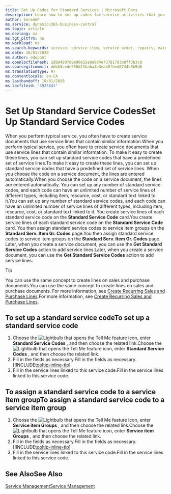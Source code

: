 ```yaml
---
title: Set Up Codes for Standard Services | Microsoft Docs
description: Learn how to set up codes for service activities that you often perform.
author: SorenGP
ms.service: dynamics365-business-central
ms.topic: article
ms.devlang: na
ms.tgt_pltfrm: na
ms.workload: na
ms.search.keywords: service, service item, service order, repairs, maintenance
ms.date: 10/01/2020
ms.author: edupont
ms.openlocfilehash: 2db9480789e90b15e0a9d4e737817d3b8ff3b3c9
ms.sourcegitcommit: ddbb5cede750df1baba4b3eab8fbed6744b5b9d6
ms.translationtype: HT
ms.contentlocale: en-CA
ms.lasthandoff: 10/01/2020
ms.locfileid: "3925841"
---
```

# <a name="set-up-standard-service-codes"></a><span data-ttu-id="e5829-103">Set Up Standard Service Codes</span><span class="sxs-lookup"><span data-stu-id="e5829-103">Set Up Standard Service Codes</span></span>

<span data-ttu-id="e5829-104">When you perform typical service, you often have to create service documents that use service lines that contain similar information.</span><span class="sxs-lookup"><span data-stu-id="e5829-104">When you perform typical service, you often have to create service documents that use service lines that contain similar information.</span></span> <span data-ttu-id="e5829-105">To make it easy to create these lines, you can set up standard service codes that have a predefined set of service lines.</span><span class="sxs-lookup"><span data-stu-id="e5829-105">To make it easy to create these lines, you can set up standard service codes that have a predefined set of service lines.</span></span> <span data-ttu-id="e5829-106">When you choose the code on a service document, the lines are entered automatically.</span><span class="sxs-lookup"><span data-stu-id="e5829-106">When you choose the code on a service document, the lines are entered automatically.</span></span> <span data-ttu-id="e5829-107">You can set up any number of standard service codes, and each code can have an unlimited number of service lines of different types, including item, resource, cost, or standard text linked to it.</span><span class="sxs-lookup"><span data-stu-id="e5829-107">You can set up any number of standard service codes, and each code can have an unlimited number of service lines of different types, including item, resource, cost, or standard text linked to it.</span></span> <span data-ttu-id="e5829-108">You create service lines of each standard service code on the **Standard Service Code** card.</span><span class="sxs-lookup"><span data-stu-id="e5829-108">You create service lines of each standard service code on the **Standard Service Code** card.</span></span> <span data-ttu-id="e5829-109">You then assign standard service codes to service item groups on the **Standard Serv. Item Gr. Codes** page.</span><span class="sxs-lookup"><span data-stu-id="e5829-109">You then assign standard service codes to service item groups on the **Standard Serv. Item Gr. Codes** page.</span></span> <span data-ttu-id="e5829-110">Later, when you create a service document, you can use the **Get Standard Service Codes** action to add service lines.</span><span class="sxs-lookup"><span data-stu-id="e5829-110">Later, when you create a service document, you can use the **Get Standard Service Codes** action to add service lines.</span></span>  
  
> [!Tip]
> <span data-ttu-id="e5829-111">You can use the same concept to create lines on sales and purchase documents.</span><span class="sxs-lookup"><span data-stu-id="e5829-111">You can use the same concept to create lines on sales and purchase documents.</span></span> <span data-ttu-id="e5829-112">For more information, see [Create Recurring Sales and Purchase Lines](sales-how-work-standard-lines.md).</span><span class="sxs-lookup"><span data-stu-id="e5829-112">For more information, see [Create Recurring Sales and Purchase Lines](sales-how-work-standard-lines.md).</span></span>  
  
## <a name="to-set-up-a-standard-service-code"></a><span data-ttu-id="e5829-113">To set up a standard service code</span><span class="sxs-lookup"><span data-stu-id="e5829-113">To set up a standard service code</span></span>

1. <span data-ttu-id="e5829-114">Choose the ![Lightbulb that opens the Tell Me feature](media/ui-search/search_small.png "Tell me what you want to do") icon, enter **Standard Service Codes** , and then choose the related link.</span><span class="sxs-lookup"><span data-stu-id="e5829-114">Choose the ![Lightbulb that opens the Tell Me feature](media/ui-search/search_small.png "Tell me what you want to do") icon, enter **Standard Service Codes** , and then choose the related link.</span></span>  
2. <span data-ttu-id="e5829-115">Fill in the fields as necessary.</span><span class="sxs-lookup"><span data-stu-id="e5829-115">Fill in the fields as necessary.</span></span> [!INCLUDE[tooltip-inline-tip](includes/tooltip-inline-tip_md.md)]  
3. <span data-ttu-id="e5829-116">Fill in the service lines linked to this service code.</span><span class="sxs-lookup"><span data-stu-id="e5829-116">Fill in the service lines linked to this service code.</span></span>  

## <a name="to-assign-a-standard-service-code-to-a-service-item-group"></a><span data-ttu-id="e5829-117">To assign a standard service code to a service item group</span><span class="sxs-lookup"><span data-stu-id="e5829-117">To assign a standard service code to a service item group</span></span>

1. <span data-ttu-id="e5829-118">Choose the ![Lightbulb that opens the Tell Me feature](media/ui-search/search_small.png "Tell me what you want to do") icon, enter **Service item Groups** , and then choose the related link.</span><span class="sxs-lookup"><span data-stu-id="e5829-118">Choose the ![Lightbulb that opens the Tell Me feature](media/ui-search/search_small.png "Tell me what you want to do") icon, enter **Service item Groups** , and then choose the related link.</span></span>  
2. <span data-ttu-id="e5829-119">Fill in the fields as necessary.</span><span class="sxs-lookup"><span data-stu-id="e5829-119">Fill in the fields as necessary.</span></span> [!INCLUDE[tooltip-inline-tip](includes/tooltip-inline-tip_md.md)]
3. <span data-ttu-id="e5829-120">Fill in the service lines linked to this service code.</span><span class="sxs-lookup"><span data-stu-id="e5829-120">Fill in the service lines linked to this service code.</span></span>  

## <a name="see-also"></a><span data-ttu-id="e5829-121">See Also</span><span class="sxs-lookup"><span data-stu-id="e5829-121">See Also</span></span>

[<span data-ttu-id="e5829-122">Service Management</span><span class="sxs-lookup"><span data-stu-id="e5829-122">Service Management</span></span>](service-service.md)